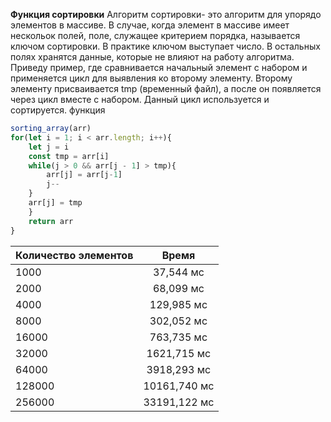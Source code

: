**Функция сортировки**
Алгоритм сортировки- это алгоритм для упорядо элементов в массиве. В случае, когда элемент в массиве имеет нескольок полей, поле, служащее критерием порядка, называется ключом сортировки. В практике ключом выступает число. В остальных полях хранятся данные, которые не влияют на работу алгоритма. Приведу пример, где сравнивается начальный элемент с набором и применяется цикл для выявления ко второму элементу. Второму элементу присваивается tmp (временный файл), а после он появляется через цикл вместе с набором. Данный цикл используется и сортируется.
функция
```js
sorting_array(arr)  
for(let i = 1; i < arr.length; i++){
    let j = i
    const tmp = arr[i]
    while(j > 0 && arr[j - 1] > tmp){
        arr[j] = arr[j-1]
        j--
    }
    arr[j] = tmp
    }
    return arr
}
```

| Количество элементов | Время |
| ------------- |:--------------:|
| 1000 | 37,544 мс |
| 2000 | 68,099 мс |
| 4000 | 129,985 мс |
| 8000 | 302,052 мс |
| 16000 | 763,735 мс |
| 32000 | 1621,715 мс |
| 64000 | 3918,293 мс |
| 128000 | 10161,740 мс |
| 256000 | 33191,122 мс |
 
